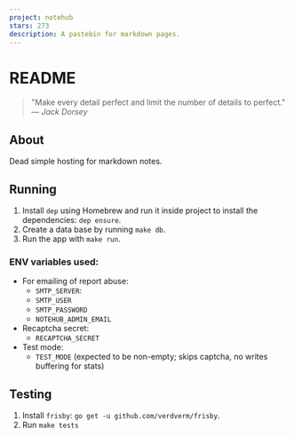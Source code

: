 ```yaml
---
project: notehub
stars: 273
description: A pastebin for markdown pages.
---
```


README
======

> "Make every detail perfect and limit the number of details to perfect."  
> — _Jack Dorsey_

About
-----

Dead simple hosting for markdown notes.

Running
-------

1.  Install `dep` using Homebrew and run it inside project to install the dependencies: `dep ensure`.
2.  Create a data base by running `make db`.
3.  Run the app with `make run`.

### ENV variables used:

-   For emailing of report abuse:
    -   `SMTP_SERVER`:
    -   `SMTP_USER`
    -   `SMTP_PASSWORD`
    -   `NOTEHUB_ADMIN_EMAIL`
-   Recaptcha secret:
    -   `RECAPTCHA_SECRET`
-   Test mode:
    -   `TEST_MODE` (expected to be non-empty; skips captcha, no writes buffering for stats)

Testing
-------

1.  Install `frisby`: `go get -u github.com/verdverm/frisby`.
2.  Run `make tests`
